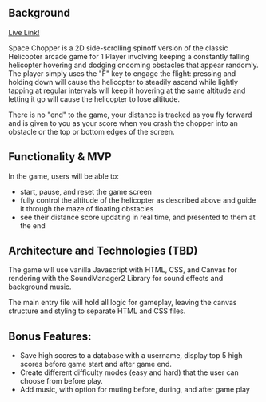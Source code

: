 ## Background

[Live Link!](https://sheriffhoodie.github.io/space-chopper/)

Space Chopper is a 2D side-scrolling spinoff version of the classic Helicopter arcade game for 1 Player involving keeping a constantly falling helicopter hovering and dodging oncoming obstacles that appear randomly. The player simply uses the "F" key to engage the flight: pressing and holding down will cause the helicopter to steadily ascend while lightly tapping at regular intervals will keep it hovering at the same altitude and letting it go will cause the helicopter to lose altitude.

There is no "end" to the game, your distance is tracked as you fly forward and is given to you as your score when you crash the chopper into an obstacle or the top or bottom edges of the screen.

## Functionality & MVP

In the game, users will be able to:

* start, pause, and reset the game screen
* fully control the altitude of the helicopter as described above and guide it through the maze of floating obstacles
* see their distance score updating in real time, and presented to them at the end


## Architecture and Technologies (TBD)

The game will use vanilla Javascript with HTML, CSS, and Canvas for rendering with the SoundManager2 Library for sound effects and background music.

The main entry file will hold all logic for gameplay, leaving the canvas structure and styling to separate HTML and CSS files.

## Bonus Features:

* Save high scores to a database with a username, display top 5 high scores before game start and after game end.
* Create different difficulty modes (easy and hard) that the user can choose from before play.
* Add music, with option for muting before, during, and after game play
